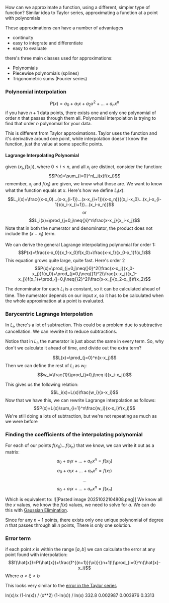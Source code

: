 How can we approximate a function, using a different, simpler type of function? Similar idea to Taylor series, approximating a function at a point with polynomials

These approximations can have a number of advantages
- continuity
- easy to integrate and differentiate
- easy to evaluate

there's three main classes used for approximations:
- Polynomials
- Piecewise polynomials (splines) 
- Trigonometric sums (Fourier series)

### Polynomial interpolation
$$P(x)=a_0+a_1x+a_2x^2+...+a_nx^n$$
if you have $n+1$ data points, there exists one and only one polynomial of order $n$ that passes through them all. Polynomial interpolation is trying to find that order $n$ polynomial for your data.

This is different from Taylor approximations. Taylor uses the function and it's derivative around one point, while interpolation doesn't know the function, just the value at some specific points.

#### Lagrange Interpolating Polynomial
given $(x_i,f(x_i))$, where $0\leq{}i\leq{}n$, and all $x_i$ are distinct, consider the function:
$$P(x)=\sum_{i=0}^nL_i(x)f(x_i)$$
remember, $x_i$ and $f(x_i)$ are given, we know what those are. We want to know what the function equals at $x$.
Here's how we define $L_i(x)$:
$$L_i(x)=\frac{(x-x_0)...(x-x_{i-1})...(x-x_{i+1})(x-x_n)}{(x_i-x_0)...(x_i-x_{i-1})(x_i-x_{i+1})...(x_i-x_n)}$$
$$\text{or}$$
$$L_i(x)=\prod_{j=0,j\neq{}i}^n\frac{x-x_j}{x_i-x_j}$$
Note that in both the numerator and denominator, the product does not include the $(x-x_i)$ term.

We can derive the general Lagrange interpolating polynomial for order 1:
$$P(x)=\frac{x-x_0}{x_1-x_0}f(x_0)+\frac{x-x_1}{x_0-x_1}f(x_1)$$
This equation grows quite large, quite fast. Here's order 2
$$P(x)=\prod_{j=0,j\neq{}0}^2(\frac{x-x_j}{x_0-x_j})f(x_0)+\prod_{j=0,j\neq{}1}^2(\frac{x-x_j}{x_1-x_j})f(x_1)+\prod_{j=0,j\neq{}2}^2(\frac{x-x_j}{x_2-x_j})f(x_2)$$

The denominator for each $L_i$ is a constant, so it can be calculated ahead of time. The numerator depends on our input $x$, so it has to be calculated when the whole approximation at a point is evaluated.

### Barycentric Lagrange Interpolation
In $L_i$, there's a lot of subtraction. This could be a problem due to subtractive cancellation. We can rewrite it to reduce subtractions.

Notice that in $L_i$, the numerator is just about the same in every term. So, why don't we calculate it ahead of time, and divide out the extra term?

$$L(x)=\prod_{j=0}^n(x-x_j)$$
Then we can define the rest of $L_i$ as $w_i$:
$$w_i=\frac{1}{\prod_{j=0,j\neq i}(x_i-x_j)}$$

This gives us the following relation:
$$L_i(x)=L(x)\frac{w_i}{x-x_i}$$
Now that we have this, we can rewrite Lagrange interpolation as follows:
$$P(x)=L(x)\sum_{i=1}^n\frac{w_i}{x-x_i}f(x_i)$$
We're still doing a lots of subtraction, but we're not repeating as much as we were before

### Finding the coefficients of the interpolating polynomial
For each of our points $f(x_0)...f(x_n)$ that we know, we can write it out as a matrix:
$$a_0+a_1x+...+a_nx^n=f(x_0)$$
$$a_0+a_1x+...+a_nx^n=f(x_1)$$
$$...$$
$$a_0+a_1x+...+a_nx^n=f(x_n)$$

Which is equivalent to:
![[Pasted image 20251022104808.png]]
We know all the $x$ values, we know the $f(x)$ values, we need to solve for $a$. We can do this with [Gaussian Elimination](10.07-Gaussian_Elimination).

Since for any $n+1$ points, there exists only one unique polynomial of degree $n$ that passes through all $n$ points, There is only one solution.
### Error term
if each point $x$ is within the range $[a,b]$ we can calculate the error at any point found with interpolation:
$$f(\hat{x})=P(\hat{x})+\frac{f^{(n+1)}(\xi)}{(n+1)!}\prod_{i=0}^n(\hat{x}-x_i)$$
Where $a\lt\xi\lt b$ 

This looks very similar to the [error in the Taylor series](10.03-Roots_of_Polynomials) 


ln(x)/x
(1-ln(x)) / (x**2)
(1-ln(x)) / ln(x)
332.8
0.002987
0.003976
0.3313